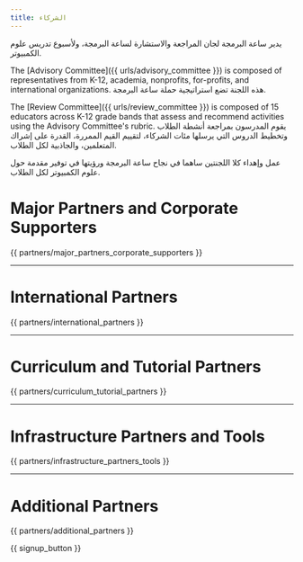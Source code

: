 ```yaml
---
title: الشركاء
---
```


يدير ساعة البرمجة لجان المراجعة والاستشارة لساعة البرمجة، ولأسبوع تدريس علوم الكمبيوتر.

The [Advisory Committee]({{ urls/advisory_committee }}) is composed of representatives from K-12, academia, nonprofits, for-profits, and international organizations. هذه اللجنة تضع استراتيجية حملة ساعة البرمجة.

The [Review Committee]({{ urls/review_committee }}) is composed of 15 educators across K-12 grade bands that assess and recommend activities using the Advisory Committee's rubric. يقوم المدرسون بمراجعة أنشطة الطلاب وتخطيط الدروس التي يرسلها مئات الشركاء، لتقييم القيم الممررة، القدرة على إشراك المتعلمين، والجاذبية لكل الطلاب.

عمل وإهداء كلا اللجنتين ساهما في نجاح ساعة البرمجة ورؤيتها في توفير مقدمة حول علوم الكمبيوتر لكل الطلاب.

# Major Partners and Corporate Supporters

{{ partners/major_partners_corporate_supporters }}

* * *

# International Partners

{{ partners/international_partners }}

* * *

# Curriculum and Tutorial Partners

{{ partners/curriculum_tutorial_partners }}

* * *

# Infrastructure Partners and Tools

{{ partners/infrastructure_partners_tools }}

* * *

# Additional Partners

{{ partners/additional_partners }}

{{ signup_button }}